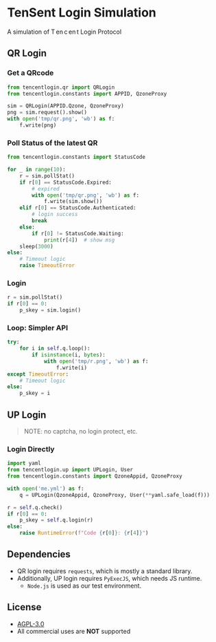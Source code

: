# TenSent Login Simulation

A simulation of T&thinsp;en&thinsp;c&thinsp;en&thinsp;t Login Protocol

## QR Login

### Get a QRcode

~~~ python
from tencentlogin.qr import QRLogin
from tencentlogin.constants import APPID, QzoneProxy

sim = QRLogin(APPID.Qzone, QzoneProxy)
png = sim.request().show()
with open('tmp/qr.png', 'wb') as f:
    f.write(png)
~~~

### Poll Status of the latest QR

~~~ python
from tencentlogin.constants import StatusCode

for _ in range(10):
    r = sim.pollStat()
    if r[0] == StatusCode.Expired: 
        # expired
        with open('tmp/qr.png', 'wb') as f: 
            f.write(sim.show())
    elif r[0] == StatusCode.Authenticated: 
        # login success
        break   
    else: 
        if r[0] != StatusCode.Waiting: 
            print(r[4])  # show msg
    sleep(3000)
else:
    # Timeout logic
    raise TimeoutError
~~~

### Login

~~~ python
r = sim.pollStat()
if r[0] == 0:
    p_skey = sim.login()
~~~

### Loop: Simpler API

~~~ python
try:
    for i in self.q.loop():
        if isinstance(i, bytes):
            with open('tmp/r.png', 'wb') as f:
                f.write(i)
except TimeoutError:
    # Timeout logic
else:
    p_skey = i
~~~

## UP Login

> NOTE: no captcha, no login protect, etc.

### Login Directly

~~~ python
import yaml
from tencentlogin.up import UPLogin, User
from tencentlogin.constants import QzoneAppid, QzoneProxy

with open('me.yml') as f:
    q = UPLogin(QzoneAppid, QzoneProxy, User(**yaml.safe_load(f)))

r = self.q.check()
if r[0] == 0:
    p_skey = self.q.login(r)
else:
    raise RuntimeError(f"Code {r[0]}: {r[4]}")
~~~

## Dependencies

- QR login requires `requests`, which is mostly a standard library.
- Additionally, UP login requires `PyExecJS`, which needs JS runtime.
  - `Node.js` is used as our test environment.

## License

- [AGPL-3.0](https://github.com/JamzumSum/QQQR/blob/master/LICENCE)
- All commercial uses are __NOT__ supported
